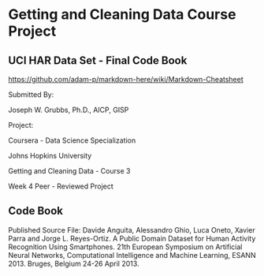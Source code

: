 # Getting and Cleaning Data Course Project

## UCI HAR Data Set - Final Code Book

https://github.com/adam-p/markdown-here/wiki/Markdown-Cheatsheet

Submitted By:

Joseph W. Grubbs, Ph.D., AICP, GISP

Project:

Coursera - Data Science Specialization

Johns Hopkins University

Getting and Cleaning Data - Course 3

Week 4 Peer - Reviewed Project

## Code Book



Published Source File: Davide Anguita, Alessandro Ghio, Luca Oneto, Xavier Parra and Jorge L. Reyes-Ortiz. A Public Domain Dataset for Human Activity Recognition Using Smartphones. 21th European Symposium on Artificial Neural Networks, Computational Intelligence and Machine Learning, ESANN 2013. Bruges, Belgium 24-26 April 2013.
